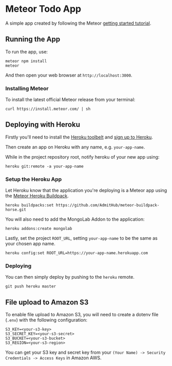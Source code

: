 # Meteor Todo App

A simple app created by following the Meteor [getting started tutorial](https://www.meteor.com/tutorials/blaze/creating-an-app).

## Running the App

To run the app, use:

```
meteor npm install
meteor
```

And then open your web browser at `http://localhost:3000`.

### Installing Meteor

To install the latest official Meteor release from your terminal: 

```
curl https://install.meteor.com/ | sh
```

## Deploying with Heroku

Firstly you'll need to install the [Heroku toolbelt](https://toolbelt.heroku.com/) and [sign up to Heroku](https://www.heroku.com). 

Then create an app on Heroku with any name, e.g. `your-app-name`.

While in the project repository root, notify heroku of your new app using:

```
heroku git:remote -a your-app-name
```

### Setup the Heroku App

Let Heroku know that the application you're deploying is a Meteor app using the [Meteor Heroku Buildpack](https://devcenter.heroku.com/articles/buildpacks). 

```
heroku buildpacks:set https://github.com/AdmitHub/meteor-buildpack-horse.git
```

You will also need to add the MongoLab Addon to the application:

```
heroku addons:create mongolab
```

Lastly, set the project `ROOT_URL`, setting `your-app-name` to be the same as your chosen app name.

```
heroku config:set ROOT_URL=https://your-app-name.herokuapp.com
```

### Deploying

You can then simply deploy by pushing to the `heroku` remote.

```
git push heroku master
```

## File upload to Amazon S3 

To enable file upload to Amazon S3, you will need to create a dotenv file (`.env`) with the following configuration:

```
S3_KEY=<your-s3-key>
S3_SECRET_KEY=<your-s3-secret>
S3_BUCKET=<your-s3-bucket>
S3_REGION=<your-s3-region>
```

You can get your S3 key and secret key from your `(Your Name) -> Security Credentials -> Access Keys` in Amazon AWS. 